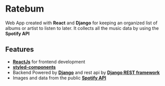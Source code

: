 # Ratebum

Web App created with **React** and **Django** for keeping an organized list of albums or artist to listen to later. It collects all the music data by using the **Spotify API**


## Features
- **[ReactJs](https://reactjs.org/)** for frontend development 
- **[styled-components](https://styled-components.com/)**
- Backend Powered by **[Django](https://www.djangoproject.com/)** and rest api by **[Django REST framework](https://www.django-rest-framework.org/)**
- Images and data from the public **[Spotify API](https://developer.spotify.com/documentation/web-api/)**



